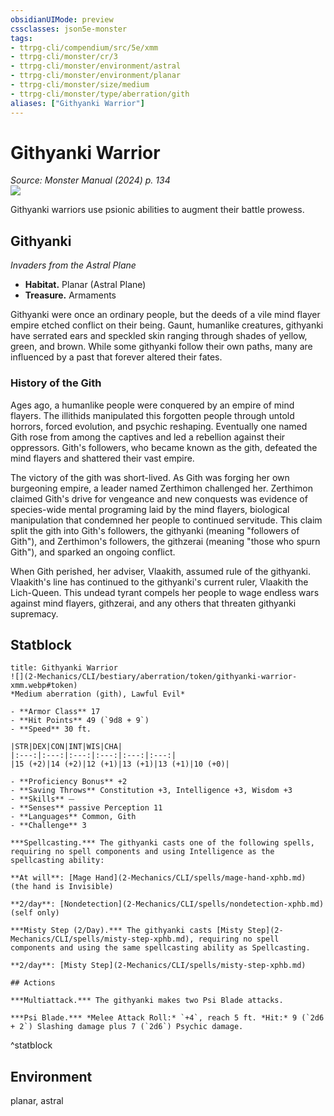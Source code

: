 ```yaml
---
obsidianUIMode: preview
cssclasses: json5e-monster
tags:
- ttrpg-cli/compendium/src/5e/xmm
- ttrpg-cli/monster/cr/3
- ttrpg-cli/monster/environment/astral
- ttrpg-cli/monster/environment/planar
- ttrpg-cli/monster/size/medium
- ttrpg-cli/monster/type/aberration/gith
aliases: ["Githyanki Warrior"]
---
```

# Githyanki Warrior
*Source: Monster Manual (2024) p. 134*  
![](2-Mechanics/CLI/bestiary/aberration/img/githyanki.webp#right)

Githyanki warriors use psionic abilities to augment their battle prowess.

## Githyanki

*Invaders from the Astral Plane*

- **Habitat.** Planar (Astral Plane)  
- **Treasure.** Armaments  

Githyanki were once an ordinary people, but the deeds of a vile mind flayer empire etched conflict on their being. Gaunt, humanlike creatures, githyanki have serrated ears and speckled skin ranging through shades of yellow, green, and brown. While some githyanki follow their own paths, many are influenced by a past that forever altered their fates.

### History of the Gith

Ages ago, a humanlike people were conquered by an empire of mind flayers. The illithids manipulated this forgotten people through untold horrors, forced evolution, and psychic reshaping. Eventually one named Gith rose from among the captives and led a rebellion against their oppressors. Gith's followers, who became known as the gith, defeated the mind flayers and shattered their vast empire.

The victory of the gith was short-lived. As Gith was forging her own burgeoning empire, a leader named Zerthimon challenged her. Zerthimon claimed Gith's drive for vengeance and new conquests was evidence of species-wide mental programing laid by the mind flayers, biological manipulation that condemned her people to continued servitude. This claim split the gith into Gith's followers, the githyanki (meaning "followers of Gith"), and Zerthimon's followers, the githzerai (meaning "those who spurn Gith"), and sparked an ongoing conflict.

When Gith perished, her adviser, Vlaakith, assumed rule of the githyanki. Vlaakith's line has continued to the githyanki's current ruler, Vlaakith the Lich-Queen. This undead tyrant compels her people to wage endless wars against mind flayers, githzerai, and any others that threaten githyanki supremacy.

## Statblock

```ad-statblock
title: Githyanki Warrior
![](2-Mechanics/CLI/bestiary/aberration/token/githyanki-warrior-xmm.webp#token)
*Medium aberration (gith), Lawful Evil*

- **Armor Class** 17 
- **Hit Points** 49 (`9d8 + 9`) 
- **Speed** 30 ft.

|STR|DEX|CON|INT|WIS|CHA|
|:---:|:---:|:---:|:---:|:---:|:---:|
|15 (+2)|14 (+2)|12 (+1)|13 (+1)|13 (+1)|10 (+0)|

- **Proficiency Bonus** +2
- **Saving Throws** Constitution +3, Intelligence +3, Wisdom +3
- **Skills** ⏤
- **Senses** passive Perception 11
- **Languages** Common, Gith
- **Challenge** 3

***Spellcasting.*** The githyanki casts one of the following spells, requiring no spell components and using Intelligence as the spellcasting ability:

**At will**: [Mage Hand](2-Mechanics/CLI/spells/mage-hand-xphb.md) (the hand is Invisible)

**2/day**: [Nondetection](2-Mechanics/CLI/spells/nondetection-xphb.md) (self only)

***Misty Step (2/Day).*** The githyanki casts [Misty Step](2-Mechanics/CLI/spells/misty-step-xphb.md), requiring no spell components and using the same spellcasting ability as Spellcasting.

**2/day**: [Misty Step](2-Mechanics/CLI/spells/misty-step-xphb.md)

## Actions

***Multiattack.*** The githyanki makes two Psi Blade attacks.

***Psi Blade.*** *Melee Attack Roll:* `+4`, reach 5 ft. *Hit:* 9 (`2d6 + 2`) Slashing damage plus 7 (`2d6`) Psychic damage.
```
^statblock

## Environment

planar, astral